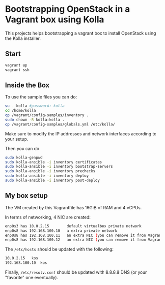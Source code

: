 # Bootstrapping OpenStack in a Vagrant box using Kolla

This projects helps bootstrapping a vagrant box to 
install OpenStack using the Kolla installer.

## Start

```sh
vagrant up
vagrant ssh
```

## Inside the Box

To use the sample files you can do:

```sh
su - kolla #password: kolla
cd /home/kolla
cp /vagrant/config-samples/inventory .
sudo chown -R kolla:kolla .
cp /vagrant/config-samples/globals.yml /etc/kolla/
```

Make sure to modify the IP addresses and network interfaces according to your setup.

Then you can do

```sh
sudo kolla-genpwd
sudo kolla-ansible -i inventory certificates
sudo kolla-ansible -i inventory bootstrap-servers
sudo kolla-ansible -i inventory prechecks
sudo kolla-ansible -i inventory deploy
sudo kolla-ansible -i inventory post-deploy
```

## My box setup

The VM created by this Vagrantfile has 16GiB of RAM and 4 vCPUs.

In terms of networking, 4 NIC are created:

```sh
enp0s3 has 10.0.2.15		default virtualbox private network
enp0s8 has 192.168.100.10	a extra private network
enp0s8 has 192.168.100.11	an extra NIC (you can remove it from Vagrantfile)
enp0s8 has 192.168.100.12	an extra NIC (you can remove it from Vagrantfile)
```

The `/etc/hosts` should be updated with the following:

```sh
10.0.2.15	kos
192.168.100.10	kos
```

Finally, `/etc/resolv.conf` should be updated with 8.8.8.8 DNS (or your
"favorite" one eventually).

